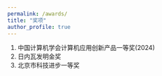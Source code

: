 ```yaml
---
permalink: /awards/
title: "奖项"
author_profile: true
---
```


1. 中国计算机学会计算机应用创新产品一等奖(2024)
2. 日内瓦发明金奖
3. 北京市科技进步一等奖
